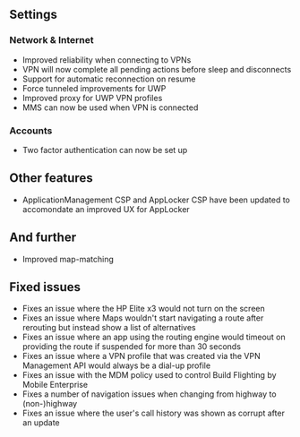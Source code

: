 ## Settings
### Network & Internet
- Improved reliability when connecting to VPNs
- VPN will now complete all pending actions before sleep and disconnects
- Support for automatic reconnection on resume
- Force tunneled improvements for UWP
- Improved proxy for UWP VPN profiles
- MMS can now be used when VPN is connected

### Accounts
- Two factor authentication can now be set up

## Other features
- ApplicationManagement CSP and AppLocker CSP have been updated to accomondate an improved UX for AppLocker

## And further
- Improved map-matching

## Fixed issues
- Fixes an issue where the HP Elite x3 would not turn on the screen
- Fixes an issue where Maps wouldn't start navigating a route after rerouting but instead show a list of alternatives
- Fixes an issue where an app using the routing engine would timeout on providing the route if suspended for more than 30 seconds
- Fixes an issue where a VPN profile that was created via the VPN Management API would always be a dial-up profile
- Fixes an issue with the MDM policy used to control Build Flighting by Mobile Enterprise
- Fixes a number of navigation issues when changing from highway to (non-)highway
- Fixes an issue where the user's call history was shown as corrupt after an update